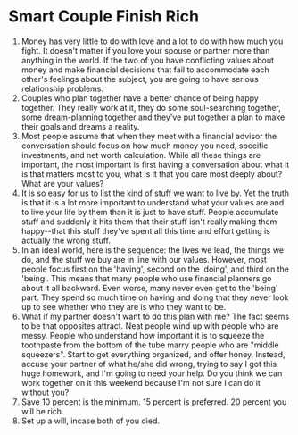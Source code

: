 # Smart Couple Finish Rich

1. Money has very little to do with love and a lot to do with how much you fight. It doesn't matter if you love your spouse or partner more than anything in the world. If the two of you have conflicting values about money and make financial decisions that fail to accommodate each other's feelings about the subject, you are going to have serious relationship problems.
2. Couples who plan together have a better chance of being happy together. They really work at it, they do some soul-searching together, some dream-planning together and they've put together a plan to make their goals and dreams a reality.
3. Most people assume that when they meet with a financial advisor the conversation should focus on how much money you need, specific investments, and net worth calculation. While all these things are important, the most important is first having a conversation about what it is that matters most to you, what is it that you care most deeply about? What are your values? 
4. It is so easy for us to list the kind of stuff we want to live by. Yet the truth is that it is a lot more important to understand what your values are and to live your life by them than it is just to have stuff. People accumulate stuff and suddenly it hits them that their stuff isn't really making them happy--that this stuff they've spent all this time and effort getting is actually the wrong stuff.
5. In an ideal world, here is the sequence: the lives we lead, the things we do, and the stuff we buy are in line with our values. However, most people focus first on the 'having', second on the 'doing', and third on the 'being'. This means that many people who use financial planners go about it all backward. Even worse, many never even get to the 'being' part. They spend so much time on having and doing that they never look up to see whether who they are is who they want to be.
6. What if my partner doesn't want to do this plan with me? The fact seems to be that opposites attract. Neat people wind up with people who are messy. People who understand how important it is to squeeze the toothpaste from the bottom of the tube marry people who are "middle squeezers". Start to get everything organized, and offer honey. Instead, accuse your partner of what he/she did wrong, trying to say I got this huge homework, and I'm going to need your help. Do you think we can work together on it this weekend because I'm not sure I can do it without you?
7. Save 10 percent is the minimum. 15 percent is preferred. 20 percent you will be rich.
8. Set up a will, incase both of you died. 
